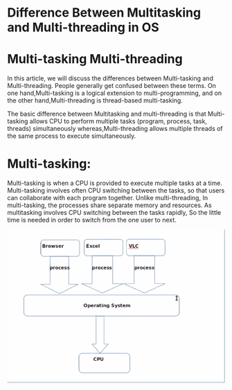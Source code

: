 # Difference Between Multitasking and Multi-threading in OS



# Multi-tasking   Multi-threading

In this article, we will discuss the differences between Multi-tasking and Multi-threading. People generally get confused between these terms. On one hand,Multi-tasking is a logical extension to multi-programming, and on the other hand,Multi-threading is thread-based multi-tasking.

The basic difference between Multitasking and multi-threading is that Multi-tasking allows CPU to perform multiple tasks (program, process, task, threads) simultaneously whereas,Multi-threading allows multiple threads of the same process to execute simultaneously.

# Multi-tasking:

Multi-tasking is when a CPU is provided to execute multiple tasks at a time. Multi-tasking involves often CPU switching between the tasks, so that users can collaborate with each program together. Unlike multi-threading, In multi-tasking, the processes share separate memory and resources. As multitasking involves CPU switching between the tasks rapidly, So the little time is needed in order to switch from the one user to next.

![Multi-tasking](https://raw.githubusercontent.com/AnumEssani/Assignment_3/master/Screenshot%20.png)


<!-- # Multi-threading:

Multi-threading is a system in which many threads are created from a process through which the computer power is increased. In multi-threading, CPU is provided in order to execute many threads from a process at a time, and in multi-threading, process creation is performed according to cost. Unlike multitasking, multi-threading provides the same memory and resources to the processes for execution.


![Multi-threading](/images/screen1.png) -->
